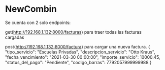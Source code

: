 # NewCombin

Se cuenta con 2 solo endpoints:

get(http://192.168.1.132:8000/facturas) para traer todas las facturas cargadas

post(http://192.168.1.132:8000/factura) para cargar una nueva factura.
{
    "tipo_servicio": "Escuelas Privadas",
    "descripcion_servicio": "Otto Kraus",
    "fecha_vencimiento": "2021-03-30 00:00:00",
    "importe_servicio": 10000.45,
    "status_del_pago": "Pendiente",
    "codigo_barras": 7792057999999988
}
